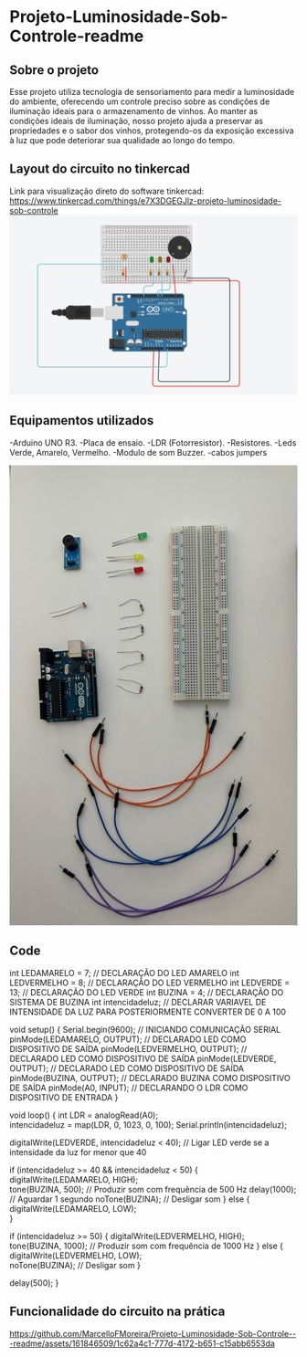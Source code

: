 # Projeto-Luminosidade-Sob-Controle-readme

## Sobre o projeto
Esse projeto utiliza tecnologia de sensoriamento para medir a luminosidade do ambiente, oferecendo um controle preciso sobre as condições de iluminação ideais para o armazenamento de vinhos. Ao manter as condições ideais de iluminação, nosso projeto ajuda a preservar as propriedades e o sabor dos vinhos, protegendo-os da exposição excessiva à luz que pode deteriorar sua qualidade ao longo do tempo.


## Layout do circuito no tinkercad
Link para visualização direto do software tinkercad: https://www.tinkercad.com/things/e7X3DGEGJlz-projeto-luminosidade-sob-controle
![Layout do circuito](https://github.com/MarcelloFMoreira/Projeto-Luminosidade-Sob-Controle---readme/blob/main/Simulador%20de%20circuito%20.png)

## Equipamentos utilizados
-Arduino UNO R3.
-Placa de ensaio.
-LDR (Fotorresistor).
-Resistores.
-Leds Verde, Amarelo, Vermelho.
-Modulo de som Buzzer.
-cabos jumpers

![Layout do circuito](https://github.com/MarcelloFMoreira/Projeto-Luminosidade-Sob-Controle---readme/blob/main/Equipamentos%20utilizados.jpeg)

## Code

int LEDAMARELO = 7;     // DECLARAÇÃO DO LED AMARELO
int LEDVERMELHO = 8;    // DECLARAÇÃO DO LED VERMELHO
int LEDVERDE = 13;      // DECLARAÇÃO DO LED VERDE
int BUZINA = 4;         // DECLARAÇÃO DO SISTEMA DE BUZINA
int intencidadeluz;     // DECLARAR VARIAVEL DE INTENSIDADE DA LUZ PARA POSTERIORMENTE CONVERTER DE 0 A 100

void setup() {
  Serial.begin(9600);                 // INICIANDO COMUNICAÇÃO SERIAL 
  pinMode(LEDAMARELO, OUTPUT);        // DECLARADO LED COMO DISPOSITIVO DE SAÍDA
  pinMode(LEDVERMELHO, OUTPUT);       // DECLARADO LED COMO DISPOSITIVO DE SAÍDA 
  pinMode(LEDVERDE, OUTPUT);          // DECLARADO LED COMO DISPOSITIVO DE SAÍDA 
  pinMode(BUZINA, OUTPUT);            // DECLARADO BUZINA COMO DISPOSITIVO DE SAÍDA
  pinMode(A0, INPUT);                 // DECLARANDO O LDR COMO DISPOSITIVO DE ENTRADA
}

void loop() {
  int LDR = analogRead(A0);                   
  intencidadeluz = map(LDR, 0, 1023, 0, 100); 
  Serial.println(intencidadeluz);             

  digitalWrite(LEDVERDE, intencidadeluz < 40); // Ligar LED verde se a intensidade da luz for menor que 40

  if (intencidadeluz >= 40 && intencidadeluz < 50) {
    digitalWrite(LEDAMARELO, HIGH);  
    tone(BUZINA, 500); // Produzir som com frequência de 500 Hz
    delay(1000); // Aguardar 1 segundo
    noTone(BUZINA); // Desligar som
  } else {
    digitalWrite(LEDAMARELO, LOW);   
  }

  if (intencidadeluz >= 50) {
    digitalWrite(LEDVERMELHO, HIGH); 
    tone(BUZINA, 1000); // Produzir som com frequência de 1000 Hz
  } else {
    digitalWrite(LEDVERMELHO, LOW);  
    noTone(BUZINA); // Desligar som
  }

  delay(500);
}

## Funcionalidade do circuito na prática

https://github.com/MarcelloFMoreira/Projeto-Luminosidade-Sob-Controle---readme/assets/161846509/1c62a4c1-777d-4172-b651-c15abb6553da

